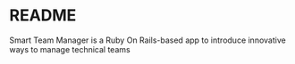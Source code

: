 # README

Smart Team Manager is a Ruby On Rails-based app to introduce innovative ways to manage technical teams

